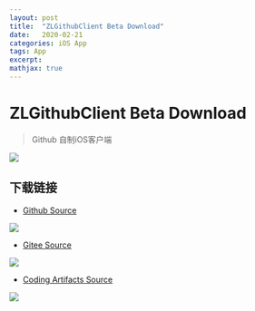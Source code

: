 ```yaml
---
layout: post
title:  "ZLGithubClient Beta Download"
date:   2020-02-21
categories: iOS App
tags: App
excerpt: 
mathjax: true
---
```


# ZLGithubClient Beta Download


> Github 自制iOS客户端     

![][4]

## 下载链接

- [Github Source][1]

![][5]

- [Gitee Source][2]

![][6]

- [Coding Artifacts Source][3]

![][7]


[1]: itms-services://?action=download-manifest&url=https://existorlive.github.io/public/GithubClient/Github/manifest.plist

[2]: itms-services://?action=download-manifest&url=https://existorlive.gitee.io/public/GithubClient/Gitee/manifest.plist

[3]: itms-services://?action=download-manifest&url=https://existorlive.gitee.io/public/GithubClient/CodingArtifacts/manifest.plist

[4]: /public/GithubClient/ipa/icon-57.png

[5]: /public/GithubClient/QRCode/Github.png

[6]: /public/GithubClient/QRCode/Gitee.png

[7]: /public/GithubClient/QRCode/Coding.png




